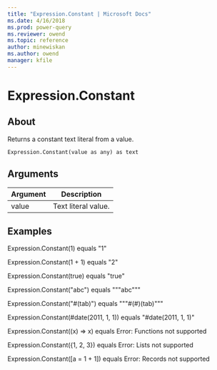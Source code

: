 ```yaml
---
title: "Expression.Constant | Microsoft Docs"
ms.date: 4/16/2018
ms.prod: power-query
ms.reviewer: owend
ms.topic: reference
author: minewiskan
ms.author: owend
manager: kfile
---
```

# Expression.Constant

  
## About  
Returns a constant text literal from a value.  
  
```  
Expression.Constant(value as any) as text  
```  
  
## Arguments  
  
|Argument|Description|  
|------------|---------------|  
|value|Text literal value.|  
  
## Examples  
Expression.Constant(1)  equals  "1"  
  
Expression.Constant(1 + 1)  equals  "2"  
  
Expression.Constant(true)  equals  "true"  
  
Expression.Constant("abc")  equals  """abc"""  
  
Expression.Constant("#(tab)")  equals  """#(#)(tab)"""  
  
Expression.Constant(#date(2011, 1, 1))  equals  "#date(2011, 1, 1)"  
  
Expression.Constant((x) =&gt; x)  equals  Error: Functions not supported  
  
Expression.Constant({1, 2, 3})  equals  Error: Lists not supported  
  
Expression.Constant([a = 1 + 1])  equals  Error: Records not supported  
  
